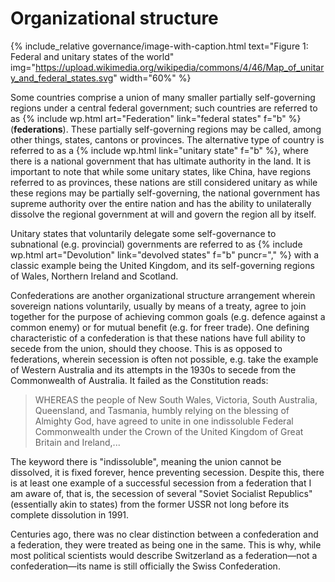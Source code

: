 Organizational structure
========================

{% include_relative governance/image-with-caption.html text="Figure 1: Federal and unitary states of the world" img="https://upload.wikimedia.org/wikipedia/commons/4/46/Map_of_unitary_and_federal_states.svg" width="60%" %}

Some countries comprise a union of many smaller partially self-governing regions under a central federal government; such countries are referred to as {% include wp.html art="Federation" link="federal states" f="b" %} (**federations**). These partially self-governing regions may be called, among other things, states, cantons or provinces. The alternative type of country is referred to as a {% include wp.html link="unitary state" f="b" %}, where there is a national government that has ultimate authority in the land. It is important to note that while some unitary states, like China, have regions referred to as provinces, these nations are still considered unitary as while these regions may be partially self-governing, the national government has supreme authority over the entire nation and has the ability to unilaterally dissolve the regional government at will and govern the region all by itself.

Unitary states that voluntarily delegate some self-governance to subnational (e.g. provincial) governments are referred to as {% include wp.html art="Devolution" link="devolved states" f="b" puncr="," %} with a classic example being the United Kingdom, and its self-governing regions of Wales, Northern Ireland and Scotland.

Confederations are another organizational structure arrangement wherein sovereign nations voluntarily, usually by means of a treaty, agree to join together for the purpose of achieving common goals (e.g. defence against a common enemy) or for mutual benefit (e.g. for freer trade). One defining characteristic of a confederation is that these nations have full ability to secede from the union, should they choose. This is as opposed to federations, wherein secession is often not possible, e.g. take the example of Western Australia and its attempts in the 1930s to secede from the Commonwealth of Australia. It failed as the Constitution reads:

> WHEREAS the people of New South Wales, Victoria, South Australia, Queensland, and Tasmania, humbly relying on the blessing of Almighty God, have agreed to unite in one indissoluble Federal Commonwealth under the Crown of the United Kingdom of Great Britain and Ireland,...

The keyword there is "indissoluble", meaning the union cannot be dissolved, it is fixed forever, hence preventing secession. Despite this, there is at least one example of a successful secession from a federation that I am aware of, that is, the secession of several "Soviet Socialist Republics" (essentially akin to states) from the former USSR not long before its complete dissolution in 1991.

Centuries ago, there was no clear distinction between a confederation and a federation, they were treated as being one in the same. This is why, while most political scientists would describe Switzerland as a federation&mdash;not a confederation&mdash;its name is still officially the Swiss Confederation.
